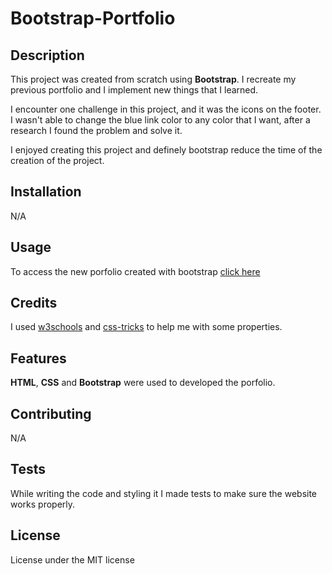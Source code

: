 # Bootstrap-Portfolio

## Description

This project was created from scratch using **Bootstrap**. I recreate my previous portfolio and I implement new things that I learned. 

I encounter one challenge in this project, and it was the icons on the footer. I wasn't able to change the blue link color to any color that I want, after a research I found the problem and solve it.

I enjoyed creating this project and definely bootstrap reduce the time of the creation of the project.

## Installation

N/A

## Usage

To access the new porfolio created with bootstrap [click here](https://puralex.github.io/Bootstrap-Portfolio/)

## Credits

I used [w3schools](https://www.w3schools.com/) and [css-tricks](https://css-tricks.com/) to help me with some properties.


## Features

**HTML**, **CSS** and **Bootstrap** were used to developed the porfolio.

## Contributing

N/A

## Tests 

While writing the code and styling it I made tests to make sure the website works properly.

## License

License under the MIT license
